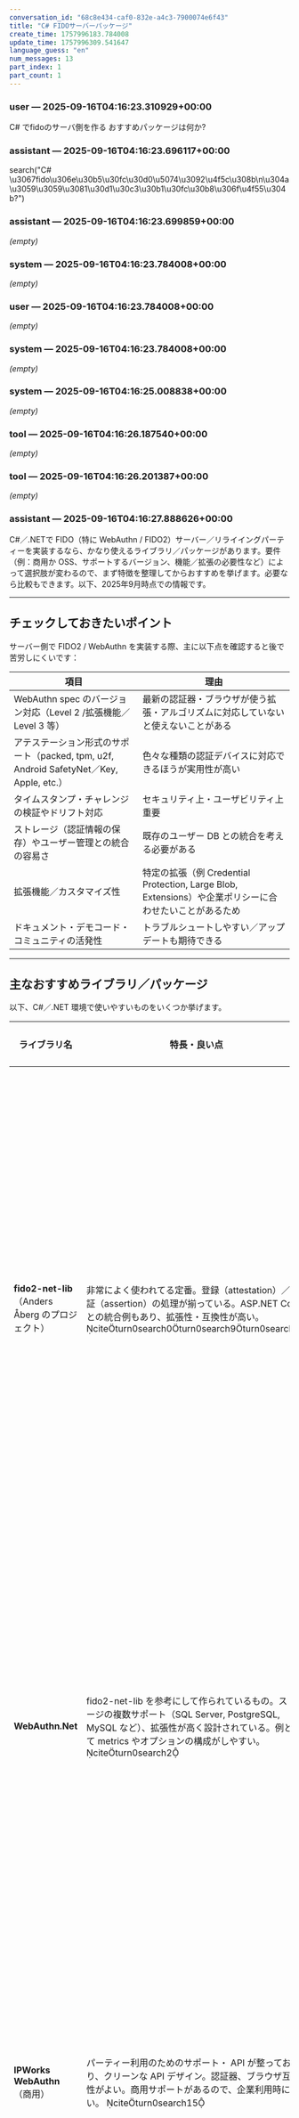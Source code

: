 ```yaml
---
conversation_id: "68c8e434-caf0-832e-a4c3-7900074e6f43"
title: "C# FIDOサーバーパッケージ"
create_time: 1757996183.784008
update_time: 1757996309.541647
language_guess: "en"
num_messages: 13
part_index: 1
part_count: 1
---
```


### user — 2025-09-16T04:16:23.310929+00:00

C# でfidoのサーバ側を作る
おすすめパッケージは何か?

### assistant — 2025-09-16T04:16:23.696117+00:00

search("C# \u3067fido\u306e\u30b5\u30fc\u30d0\u5074\u3092\u4f5c\u308b\n\u304a\u3059\u3059\u3081\u30d1\u30c3\u30b1\u30fc\u30b8\u306f\u4f55\u304b?")

### assistant — 2025-09-16T04:16:23.699859+00:00

_(empty)_

### system — 2025-09-16T04:16:23.784008+00:00

_(empty)_

### user — 2025-09-16T04:16:23.784008+00:00

_(empty)_

### system — 2025-09-16T04:16:23.784008+00:00

_(empty)_

### system — 2025-09-16T04:16:25.008838+00:00

_(empty)_

### tool — 2025-09-16T04:16:26.187540+00:00

_(empty)_

### tool — 2025-09-16T04:16:26.201387+00:00

_(empty)_

### assistant — 2025-09-16T04:16:27.888626+00:00

C#／.NETで FIDO（特に WebAuthn / FIDO2）サーバー／リライイングパーティーを実装するなら、かなり使えるライブラリ／パッケージがあります。要件（例：商用か OSS、サポートするバージョン、機能／拡張の必要性など）によって選択肢が変わるので、まず特徴を整理してからおすすめを挙げます。必要なら比較もできます。以下、2025年9月時点での情報です。  

---

## チェックしておきたいポイント

サーバー側で FIDO2 / WebAuthn を実装する際、主に以下点を確認すると後で苦労しにくいです：

| 項目 | 理由 |
|---|---|
| WebAuthn spec のバージョン対応（Level 2 /拡張機能／Level 3 等） | 最新の認証器・ブラウザが使う拡張・アルゴリズムに対応していないと使えないことがある |
| アテステーション形式のサポート（packed, tpm, u2f, Android SafetyNet／Key, Apple, etc.） | 色々な種類の認証デバイスに対応できるほうが実用性が高い |
| タイムスタンプ・チャレンジの検証やドリフト対応 | セキュリティ上・ユーザビリティ上重要 |
| ストレージ（認証情報の保存）やユーザー管理との統合の容易さ | 既存のユーザー DB との統合を考える必要がある |
| 拡張機能／カスタマイズ性 | 特定の拡張（例 Credential Protection, Large Blob, Extensions）や企業ポリシーに合わせたいことがあるため |
| ドキュメント・デモコード・コミュニティの活発性 | トラブルシュートしやすい／アップデートも期待できる |

---

## 主なおすすめライブラリ／パッケージ

以下、C#／.NET 環境で使いやすいものをいくつか挙げます。

| ライブラリ名 | 特長・良い点 | 注意点／限界 |
|---|---|---|
| **fido2-net-lib**（Anders Åberg のプロジェクト） | 非常によく使われてる定番。登録（attestation）／認証（assertion）の処理が揃っている。ASP.NET Core との統合例もあり、拡張性・互換性が高い。 citeturn0search0turn0search9turn0search8 | 最新の拡張機能全部には未対応のことがあるので、使いたいアテステーション形式・拡張があればそれを試しておく必要あり。ドキュメントは英語中心。 |
| **WebAuthn.Net** | fido2-net-lib を参考にして作られているもの。ストレージの複数サポート（SQL Server, PostgreSQL, MySQL など）、拡張性が高く設計されている。例として metrics やオプションの構成がしやすい。 citeturn0search2 | 比較的新しめなので、コミュニティの成熟度・バグが見つかる可能性あり。ドキュメントをよく読む必要あり。 |
| **IPWorks WebAuthn**（商用） | パーティー利用のためのサポート・ API が整っており、クリーンな API デザイン。認証器、ブラウザ互換性がよい。商用サポートがあるので、企業利用時に良い。 citeturn0search15 | ライセンス費用がかかる可能性がある。OSS のものほどコミュニティからのフィードバックが自由ではないことがある。 |
| **.NET の組み込み / ASP.NET Core Identity の Passkeys サポート** | 最近の .NET では Identity フレームワークに WebAuthn / Passkeys を統合する機能が追加されてきていて、既存の Identity 基盤を使っているなら統合が比較的スムーズ。 citeturn0search12 | 柔軟性（たとえば非標準の認証器、拡張機能など）では他のライブラリより劣ることがあり、カスタム要件があるなら独自実装／拡張が必要になる。 |

---

## 推奨のスタート地点

「まずはこれで試してみて後から拡張」という観点でのスタート地点を挙げると：

- **fido2-net-lib** を使う（NuGet パッケージとして “Fido2”, “Fido2.AspNet” など） → 登録 & 認証フローを動かしてみる。既存のユーザー DB やストレージと接続する。 citeturn0search0turn0search10turn0search9  
- ブラウザ側（クライアント）のテストを Chrome／Firefox／Safari／Edge で行い、使いたい種類の認証器を用意して検証する。  
- 必要であれば WebAuthn の拡張（Large Blob, Credential Protection 等）や複数アテステーション形式が要るかを要件で定め、それらがライブラリでサポートされているかを確認する。  

---

もしよければ、「商用利用か」「どの .NET バージョンを使っているか」「対象の認証器（例：セキュリティキー、プラットフォーム認証器、モバイルなど）」を教えてくれれば、貴方の環境に最適なライブラリを具体的に絞れます。

---

**送信日時（日本時間）**: 2025/09/16 18:25

### user — 2025-09-16T04:18:11.408840+00:00

ストレージはファイルとしたい

### assistant — 2025-09-16T04:18:11.594415+00:00

なるほど！ストレージを **ファイルベース** にしたいのですね。  
FIDO2 サーバ側では「ユーザーごとの Credential（公開鍵・認証器ID・カウンタ・オプション情報など）」を保存する必要があります。通常は DB（SQL Server, PostgreSQL, etc.）を使いますが、シンプルにファイルへ保存することも可能です 👍  

---

## ファイルストレージでの実装方針

### 1. fido2-net-lib を利用する場合
- `IFido2Store` というインターフェースは標準では用意されていませんが、  
  **Credential データを保存する部分**を自作するのが一般的です。  
- Credential 情報（`StoredCredential` オブジェクトなど）を **JSON ファイルにシリアライズ**して保存するのが簡単です。

例イメージ:

```csharp
public class FileCredentialStore
{
    private readonly string _filePath;

    public FileCredentialStore(string filePath)
    {
        _filePath = filePath;
        if (!File.Exists(_filePath))
        {
            File.WriteAllText(_filePath, "[]");
        }
    }

    public List<StoredCredential> LoadAll()
    {
        var json = File.ReadAllText(_filePath);
        return JsonSerializer.Deserialize<List<StoredCredential>>(json) ?? new List<StoredCredential>();
    }

    public void Save(StoredCredential credential)
    {
        var list = LoadAll();
        list.RemoveAll(c => c.Descriptor.Id.SequenceEqual(credential.Descriptor.Id));
        list.Add(credential);
        var json = JsonSerializer.Serialize(list, new JsonSerializerOptions { WriteIndented = true });
        File.WriteAllText(_filePath, json);
    }

    public StoredCredential? Find(byte[] credentialId)
    {
        return LoadAll().FirstOrDefault(c => c.Descriptor.Id.SequenceEqual(credentialId));
    }
}
```

- `StoredCredential` は fido2-net-lib が提供する認証情報のモデル。  
- ユーザーIDごとにファイルを分けるか、ひとつのファイルに全ユーザー分を保持するかは要件次第。  

---

### 2. WebAuthn.Net を利用する場合
- デフォルトで EF Core 向けストレージ実装が用意されていますが、**`ICredentialStore` インターフェースを実装**すればファイル保存に切り替え可能です。  
- 実装イメージは上と同じで、`ICredentialStore` の `StoreAsync` / `FindByIdAsync` / `FindByUserHandleAsync` を JSON ファイルで実現できます。  

---

### 3. ファイルストレージの注意点
- **同時アクセス**（複数リクエストが並行してファイルを書き換えると壊れる可能性がある）  
  → 対策: `lock` で排他、あるいはファイルロックを使う  
- **スケーラビリティ**（サーバを複数台構成する場合に不向き）  
  → 単一サーバの簡易認証基盤なら十分  
- **バックアップ／復旧**の仕組みを忘れずに  
- **セキュリティ**（ファイルのパーミッションで保護、暗号化を検討）  

---

## まとめ

- **おすすめパッケージは `fido2-net-lib`**（一番実績がある）  
- ストレージは **JSON ファイルにシリアライズするクラスを自作**すればOK  
- サンプルとして上記 `FileCredentialStore` のように実装できる  

---

司令のユースケース（PoC／個人開発／単一サーバ運用）なら、まずは JSON ファイル保存で十分そうです。  
もし「ファイルを Avro／SQLite／暗号化Zip で持ちたい」など別フォーマットの希望もありますか？  

---

**送信日時（日本時間）**: 2025/09/16 18:36

